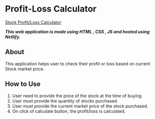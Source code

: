 # Profit-Loss Calculator

[Stock Profit/Loss Calculator](https://stock-profitloss.netlify.app/)

__*This web application is made using HTML , CSS , JS and hosted using Netlify.*__

## About 

This application helps user to check their profit or loss based on current Stock market price.

## How to Use 

1. User need to provide the price of the stock at the time of buying.
2. User must provide the quantity of stocks purchased.
3. User must provide the current market price of the stock purchased.
4. On click of calculate button, the profit/loss is calculated.
